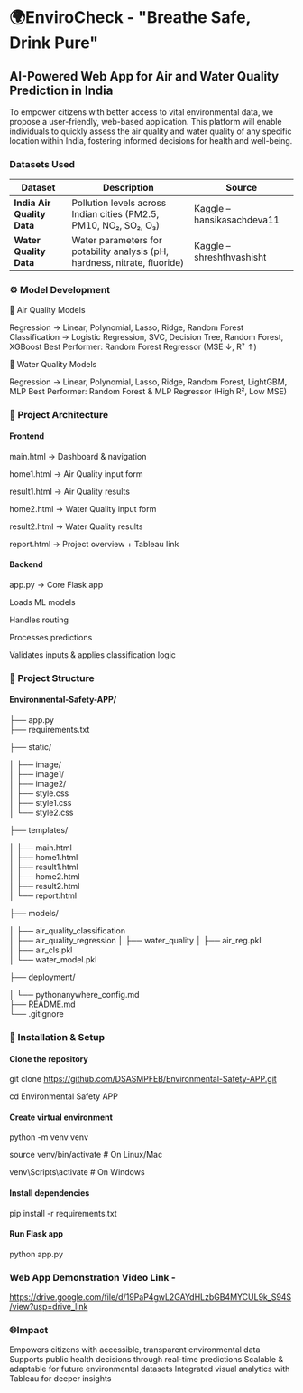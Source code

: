 # 🌍EnviroCheck - "Breathe Safe, Drink Pure"
## AI-Powered Web App for Air and Water Quality Prediction in India
To empower citizens with better access to vital environmental data, we propose a user-friendly, web-based application. This platform will enable individuals to quickly assess the air quality and water quality of any specific location within India, fostering informed decisions for health and well-being.

### Datasets Used
| Dataset                    | Description                                                                | Source                     |
| -------------------------- | -------------------------------------------------------------------------- | -------------------------- |
| **India Air Quality Data** | Pollution levels across Indian cities (PM2.5, PM10, NO₂, SO₂, O₃)          | Kaggle – hansikasachdeva11 |
| **Water Quality Data**     | Water parameters for potability analysis (pH, hardness, nitrate, fluoride) | Kaggle – shreshthvashisht  |

### ⚙️ Model Development
🔹 Air Quality Models

Regression → Linear, Polynomial, Lasso, Ridge, Random Forest
Classification → Logistic Regression, SVC, Decision Tree, Random Forest, XGBoost
Best Performer: Random Forest Regressor (MSE ↓, R² ↑)

🔹 Water Quality Models

Regression → Linear, Polynomial, Lasso, Ridge, Random Forest, LightGBM, MLP
Best Performer: Random Forest & MLP Regressor (High R², Low MSE)

### 🧩 Project Architecture
#### Frontend

main.html → Dashboard & navigation

home1.html → Air Quality input form

result1.html → Air Quality results

home2.html → Water Quality input form

result2.html → Water Quality results

report.html → Project overview + Tableau link

#### Backend

app.py → Core Flask app

Loads ML models

Handles routing

Processes predictions

Validates inputs & applies classification logic

### 📁 Project Structure

#### Environmental-Safety-APP/

├── app.py                     
├── requirements.txt           

├── static/

│   ├── image/                 
│   ├── image1/                
│   ├── image2/                
│   ├── style.css              
│   ├── style1.css             
│   └── style2.css             

├── templates/

│   ├── main.html              
│   ├── home1.html             
│   ├── result1.html          
│   ├── home2.html             
│   ├── result2.html           
│   └── report.html            

├── models/

│   ├── air_quality_classification  
│   ├── air_quality_regression
│   ├── water_quality
│   ├── air_reg.pkl            
│   ├── air_cls.pkl            
│   └── water_model.pkl        

├── deployment/

│   └── pythonanywhere_config.md  
├── README.md                
└── .gitignore              

### 🚀 Installation & Setup
#### Clone the repository
git clone https://github.com/DSASMPFEB/Environmental-Safety-APP.git

cd Environmental Safety APP

#### Create virtual environment
python -m venv venv

source venv/bin/activate   # On Linux/Mac

venv\Scripts\activate      # On Windows

#### Install dependencies
pip install -r requirements.txt

#### Run Flask app
python app.py

### Web App Demonstration Video Link -
https://drive.google.com/file/d/19PaP4gwL2GAYdHLzbGB4MYCUL9k_S94S/view?usp=drive_link

### 🌐Impact
Empowers citizens with accessible, transparent environmental data
Supports public health decisions through real-time predictions
Scalable & adaptable for future environmental datasets
Integrated visual analytics with Tableau for deeper insights
